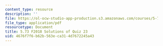 ```yaml
---
content_type: resource
description: ''
file: https://ol-ocw-studio-app-production.s3.amazonaws.com/courses/5-73-quantum-mechanics-i-fall-2018/4676f7f6b62b563eca314d7672245a43_MIT5_73F18_quiz23_soln.pdf
file_type: application/pdf
resourcetype: Document
title: 5.73 F2018 Solutions of Quiz 23
uid: 4676f7f6-b62b-563e-ca31-4d7672245a43
---
```

